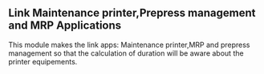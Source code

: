 Link Maintenance printer,Prepress management and MRP Applications
-----------------------------------------------------------------
This module makes the link apps: Maintenance printer,MRP and prepress management so that the calculation of duration will be aware about the printer equipements.




